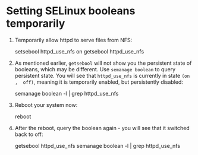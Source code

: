 # Setting SELinux booleans temporarily

1. Temporarily allow httpd to serve files from NFS:

    setsebool httpd_use_nfs on
    getsebool httpd_use_nfs

3. As mentioned earlier, `getsebool` will not show you the persistent state of booleans, which may be different.
   Use `semanage boolean` to query persistent state. You will see that `httpd_use_nfs` is currently in state
   `(on   ,  off)`, meaning it is temporarily enabled, but persistently disabled:

     semanage boolean -l | grep httpd_use_nfs

4. Reboot your system now:

     reboot

5. After the reboot, query the boolean again - you will see that it switched back to off:

     getsebool httpd_use_nfs
     semanage boolean -l | grep httpd_use_nfs
